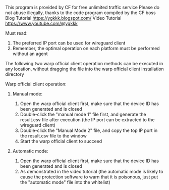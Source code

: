 This program is provided by CF for free unlimited traffic service
Please do not abuse illegally, thanks to the code program compiled by the CF boss
Blog Tutorial https://ygkkk.blogspot.com/
Video Tutorial https://www.youtube.com/@ygkkk

Must read:

1. The preferred IP port can be used for wireguard client
2. Remember, the optimal operation on each platform must be performed without an agent

The following two warp official client operation methods can be executed in any location, without dragging the file into the warp official client installation directory

Warp official client operation:

1. Manual mode:
    1. Open the warp official client first, make sure that the device ID has been generated and is closed
    2. Double-click the "manual mode 1" file first, and generate the result.csv file after execution (the IP port can be extracted to the wireguard client)
    3. Double-click the "Manual Mode 2" file, and copy the top IP port in the result.csv file to the window
    4. Start the warp official client to succeed

2. Automatic mode:
    1. Open the warp official client first, make sure that the device ID has been generated and is closed
    2. As demonstrated in the video tutorial (the automatic mode is likely to cause the protection software to warn that it is poisonous, just put the "automatic mode" file into the whitelist)